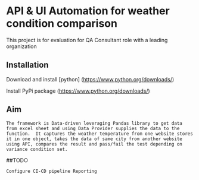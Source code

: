 # API & UI Automation for weather condition comparison
This project is for evaluation for QA Consultant role with a leading organization

##  Installation

Download and install [python] (https://www.python.org/downloads/) 

Install PyPi package (https://www.python.org/downloads/)

## Aim


``The framework is Data-driven leveraging Pandas library to get data from excel sheet and using Data Provider supplies the data to the function. 
It captures the weather temperature from one website stores it in one object, takes the data of same city from another website using API, compares the result and pass/fail the test depending on variance condition set.
``

##TODO

`Configure CI-CD pipeline
Reporting`


